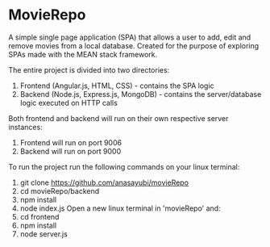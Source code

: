 # MovieRepo
A simple single page application (SPA) that allows a user to add, edit and remove movies from a local database. Created for the purpose of exploring SPAs made with the MEAN stack framework.

The entire project is divided into two directories:
1) Frontend (Angular.js, HTML, CSS) - contains the SPA logic
2) Backend (Node.js, Express.js, MongoDB) - contains the server/database logic executed on HTTP calls

Both frontend and backend will run on their own respective server instances:
1) Frontend will run on port 9006
2) Backend will run on port 9000   

To run the project run the following commands on your linux terminal:
1) git clone https://github.com/anasayubi/movieRepo
2) cd movieRepo/backend
3) npm install
4) node index.js
Open a new linux terminal in 'movieRepo' and:
5) cd frontend
6) npm install
7) node server.js
